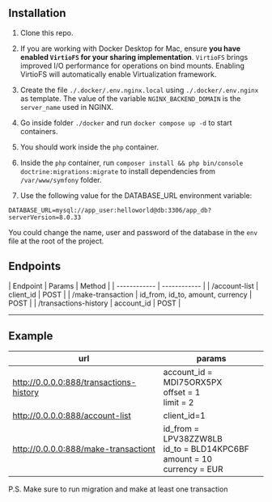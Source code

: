 ## Installation

1.  Clone this repo.

2. If you are working with Docker Desktop for Mac, ensure **you have enabled `VirtioFS` for your sharing implementation**. `VirtioFS` brings improved I/O performance for operations on bind mounts. Enabling VirtioFS will automatically enable Virtualization framework.

3. Create the file `./.docker/.env.nginx.local` using `./.docker/.env.nginx` as template. The value of the variable `NGINX_BACKEND_DOMAIN` is the `server_name` used in NGINX.

4. Go inside folder `./docker` and run `docker compose up -d` to start containers.

5. You should work inside the `php` container.

6. Inside the `php` container, run `composer install && php bin/console doctrine:migrations:migrate` to install dependencies from `/var/www/symfony` folder.

7. Use the following value for the DATABASE_URL environment variable:

```
DATABASE_URL=mysql://app_user:helloworld@db:3306/app_db?serverVersion=8.0.33
```

You could change the name, user and password of the database in the `env` file at the root of the project.

## Endpoints

|  Endpoint | Params  | Method  |
| ------------ | ------------ |
| /account-list  |  	client_id  | POST |
| /make-transaction  |  	id_from, id_to, amount, currency  | POST |
| /transactions-history  |  	account_id  | POST |

------------


## Example

|  url | params  |
| ------------ | ------------ |
|  http://0.0.0.0:888/transactions-history |  account_id = MDI75ORX5PX <br> offset = 1 <br> limit = 2 |
|  http://0.0.0.0:888/account-list  |  client_id=1 |
|  http://0.0.0.0:888/make-transactiont  |  id_from = LPV38ZZW8LB <br> id_to = BLD14KPC6BF <br> amount = 10 <br> currency = EUR |

P.S. Make sure to run migration and make at least one transaction

